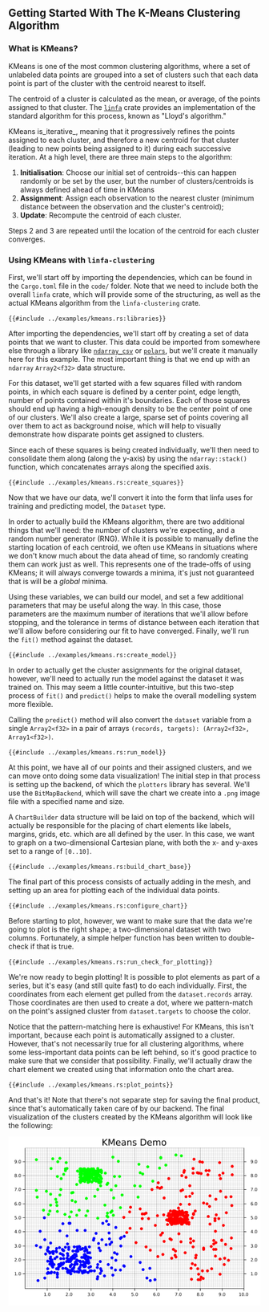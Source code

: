 ## Getting Started With The K-Means Clustering Algorithm 

### What is KMeans?

KMeans is one of the most common clustering algorithms, where a set of unlabeled data points are grouped into a set of clusters such that each data point is part of the cluster with the centroid nearest to itself.  

The centroid of a cluster is calculated as the mean, or average, of the points assigned to that cluster. The [`linfa`](https://github.com/rust-ml/linfa) crate provides an implementation of the standard algorithm for this process, known as "Lloyd's algorithm."

KMeans is_iterative_, meaning that it progressively refines the points assigned to each cluster, and therefore a new centroid for that cluster (leading to new points being assigned to it) during each successive iteration. At a high level, there are three main steps to the algorithm: 
1. **Initialisation**: Choose our initial set of centroids--this can happen randomly or be set by the user, but the number of clusters/centroids is always defined ahead of time in KMeans
2. **Assignment**: Assign each observation to the nearest cluster (minimum distance between the observation and the cluster's centroid);
3. **Update**: Recompute the centroid of each cluster.

Steps 2 and 3 are repeated until the location of the centroid for each cluster converges.


### Using KMeans with `linfa-clustering`

First, we'll start off by importing the dependencies, which can be found in the `Cargo.toml` file in the `code/` folder. Note that we need to include both the overall `linfa` crate, which will provide some of the structuring, as well as the actual KMeans algorithm from the `linfa-clustering` crate. 
```rust,no_run
{{#include ../examples/kmeans.rs:libraries}}
```
After importing the dependencies, we'll start off by creating a set of data points that we want to cluster. This data could be imported from somewhere else through a library like [`ndarray_csv`](https://github.com/paulkernfeld/ndarray-csv) or [`polars`](https://github.com/ritchie46/polars), but we'll create it manually here for this example. The most important thing is that we end up with an `ndarray` `Array2<f32>` data structure. 

For this dataset, we'll get started with a few squares filled with random points, in which each square is defined by a center point, edge length, number of points contained within it's boundaries. Each of those squares should end up having a high-enough density to be the center point of one of our clusters. We'll also create a large, sparse set of points covering all over them to act as background noise, which will help to visually demonstrate how disparate points get assigned to clusters. 

Since each of these squares is being created individually, we'll then need to consolidate them along (along the y-axis) by using the `ndarray::stack()` function, which concatenates arrays along the specified axis.

 
```rust,no_run
{{#include ../examples/kmeans.rs:create_squares}}
```

Now that we have our data, we'll convert it into the form that linfa uses for training and predicting model, the `Dataset` type. 

In order to actually build the KMeans algorithm, there are two additional things that we'll need: the number of clusters we're expecting, and a random number generator (RNG). While it is possible to manually define the starting location of each centroid, we often use KMeans in situations where we don't know much about the data ahead of time, so randomly creating them can work just as well. This represents one of the trade-offs of using KMeans; it will always converge towards a minima, it's just not guaranteed that is will be a *global* minima. 

Using these variables, we can build our model, and set a few additional parameters that may be useful along the way. In this case, those parameters are the maximum number of iterations that we'll allow before stopping, and the tolerance in terms of distance between each iteration that we'll allow before considering our fit to have converged. Finally, we'll run the `fit()` method against the dataset.  

```rust,no_run
{{#include ../examples/kmeans.rs:create_model}}
```

In order to actually get the cluster assignments for the original dataset, however, we'll need to actually run the model against the dataset it was trained on. This may seem a little counter-intuitive, but this two-step process of `fit()` and `predict()` helps to make the overall modelling system more flexible. 

Calling the `predict()` method will also convert the `dataset` variable from a single `Array2<f32>` in a pair of arrays `(records, targets): (Array2<f32>, Array1<f32>)`. 

```rust,no_run
{{#include ../examples/kmeans.rs:run_model}}
```

At this point, we have all of our points and their assigned clusters, and we can move onto doing some data visualization! The initial step in that process is setting up the backend, of which the `plotters` library has several. We'll use the `BitMapBackend`, which will save the chart we create into a `.png` image file with a specified name and size.

A `ChartBuilder` data structure will be laid on top of the backend, which will actually be responsible for the placing of chart elements like labels, margins, grids, etc. which are all defined by the user. In this case, we want to graph on a two-dimensional Cartesian plane, with both the x- and y-axes set to a range of `[0..10]`. 

```rust,no_run
{{#include ../examples/kmeans.rs:build_chart_base}}
```

The final part of this process consists of actually adding in the mesh, and setting up an area for plotting each of the individual data points. 

```rust,no_run
{{#include ../examples/kmeans.rs:configure_chart}}
```
Before starting to plot, however, we want to make sure that the data we're going to plot is the right shape; a two-dimensional dataset with two columns. Fortunately, a simple helper function has been written to double-check if that is true. 

```rust,no_run
{{#include ../examples/kmeans.rs:run_check_for_plotting}}
```

We're now ready to begin plotting! It is possible to plot elements as part of a series, but it's easy (and still quite fast) to do each individually. First, the coordinates from each element get pulled from the `dataset.records` array. Those coordinates are then used to create a dot, where we pattern-match on the point's assigned cluster from `dataset.targets` to choose the color. 

Notice that the pattern-matching here is exhaustive! For KMeans, this isn't important, because each point is automatically assigned to a cluster. However, that's not necessarily true for all clustering algorithms, where some less-important data points can be left behind, so it's good practice to make sure that we consider that possibility. Finally, we'll actually draw the chart element we created using that information onto the chart area. 

```rust,no_run
{{#include ../examples/kmeans.rs:plot_points}}
```
And that's it! Note that there's not separate step for saving the final product, since that's automatically taken care of by our backend. The final visualization of the clusters created by the KMeans algorithm will look like the following:

![KMeans](assets/kmeans.png)
